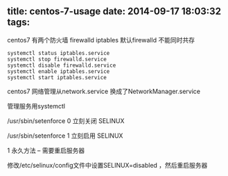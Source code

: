 title: centos-7-usage
date: 2014-09-17 18:03:32
tags:
---
centos7 有两个防火墙 firewalld iptables 默认firewalld 不能同时共存

	systemctl status iptables.service
	systemctl stop firewalld.service
	systemctl disable firewalld.service
	systemctl enable iptables.service
	systemctl start iptables.service

centos7 网络管理从network.service 换成了NetworkManager.service

管理服务用systemctl

/usr/sbin/setenforce 0 立刻关闭 SELINUX

/usr/sbin/setenforce 1 立刻启用 SELINUX

1 永久方法 – 需要重启服务器

修改/etc/selinux/config文件中设置SELINUX=disabled ，然后重启服务器
